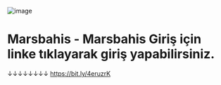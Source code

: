 ![image](https://github.com/user-attachments/assets/f23e6571-4846-4811-bd4a-fa5a9dcf13f6)
# Marsbahis - Marsbahis Giriş için linke tıklayarak giriş yapabilirsiniz.
↓↓↓↓↓↓↓↓
https://bit.ly/4eruzrK
